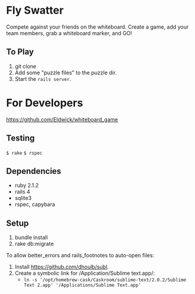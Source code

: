 Fly Swatter
============

Compete against your friends on the whiteboard.
Create a game, add your team members, grab a whiteboard marker, and GO!

To Play
--------
1. git clone
1. Add some "puzzle files" to the puzzle dir.
1. Start the `rails server`.


For Developers
==============

https://github.com/Eldwick/whiteboard_game

Testing
---------
`$ rake`
`$ rspec`

Dependencies
-------------
* ruby 2.1.2
* rails 4
* sqlite3
* rspec, capybara

Setup
------

1. bundle install
1. rake db:migrate

To allow better_errors and rails_footnotes to auto-open files:

1. Install https://github.com/dhoulb/subl.
1. Create a symbolic link for /Application/Sublime text.app/:
    - `ln -s '/opt/homebrew-cask/Caskroom/sublime-text/2.0.2/Sublime Text 2.app' '/Applications/Sublime Text.app'`
